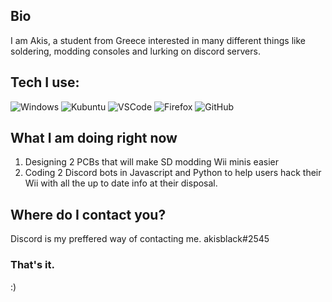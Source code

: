 ## Bio

I am Akis, a student from Greece interested in many different things like soldering, modding consoles and lurking on discord servers. 

## Tech I use:

![Windows](https://img.shields.io/badge/Windows%2010-20H2-00a4ef?style=for-the-badge&logo=Windows)
![Kubuntu](https://img.shields.io/badge/Kubuntu-20.10-E95420?style=for-the-badge&logo=Ubuntu)
![VSCode](https://img.shields.io/static/v1?label=VSCode&message=User&style=for-the-badge&color=007ACC&logo=Visual-Studio-Code)
![Firefox](https://www.shields.io/badge/Firefox-nightly-FF9500?logo=firefox&style=for-the-badge)
![GitHub](https://img.shields.io/badge/GitHub-akisblack-000000?style=for-the-badge&logo=Github)

## What I am doing right now

1. Designing 2 PCBs that will make SD modding Wii minis easier
2. Coding 2 Discord bots in Javascript and Python to help users hack their Wii with all the up to date info at their disposal.

## Where do I contact you?

Discord is my preffered way of contacting me. akisblack#2545

### That's it. 

 :)





